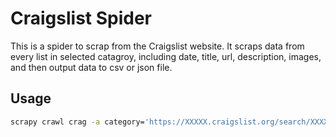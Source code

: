 # Craigslist Spider
This is a spider to scrap from the Craigslist website. It scraps data from every list in selected catagroy, including date, title, url, description, images, and then output data to csv or json file.

## Usage
```bash
scrapy crawl crag -a category='https://XXXXX.craigslist.org/search/XXXXX' -o result.json
```